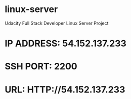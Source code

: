 # linux-server
Udacity Full Stack Developer Linux Server Project 
# IP ADDRESS: 54.152.137.233
# SSH PORT: 2200
# URL: HTTP://54.152.137.233
